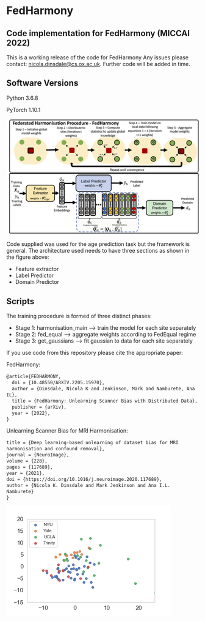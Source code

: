# FedHarmony
## Code implementation for FedHarmony (MICCAI 2022)

This is a working release of the code for FedHarmony Any issues please contact: nicola.dinsdale@cs.ox.ac.uk. Further code will be added in time.

Software Versions 
-----------------
Python 3.6.8

PyTorch 1.10.1

![network architecture](/figures/architecture.png)

Code supplied was used for the age prediction task but the framework is general. The architecture used needs to have three sections as shown in the figure above:
- Feature extractor
- Label Predictor
- Domain Predictor

## Scripts

The training procedure is formed of three distinct phases:
- Stage 1: harmonisation_main --> train the model for each site separately
- Stage 2: fed_equal --> aggregate weights according to FedEqual regime
- Stage 3: get_gaussians --> fit gaussian to data for each site separately

If you use code from this repository please cite the appropriate paper:

FedHarmony: 
```
@article{FEDHARMONY,
  doi = {10.48550/ARXIV.2205.15970},  
  author = {Dinsdale, Nicola K and Jenkinson, Mark and Namburete, Ana IL},
  title = {FedHarmony: Unlearning Scanner Bias with Distributed Data},
  publisher = {arXiv},
  year = {2022},
}
```

Unlearning Scanner Bias for MRI Harmonisation:
```@article{DINSDALE2021117689,
title = {Deep learning-based unlearning of dataset bias for MRI harmonisation and confound removal},
journal = {NeuroImage},
volume = {228},
pages = {117689},
year = {2021},
doi = {https://doi.org/10.1016/j.neuroimage.2020.117689},
author = {Nicola K. Dinsdale and Mark Jenkinson and Ana I.L. Namburete}
}
```

![pca alignment](https://github.com/nkdinsdale/FedHarmony/blob/main/figures/mygif.gif?style=centerme)

